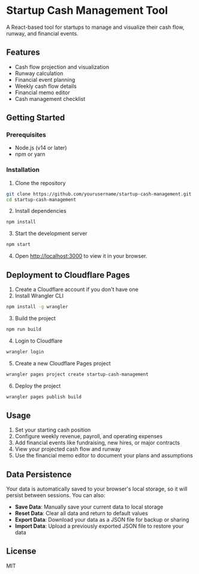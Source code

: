 # Startup Cash Management Tool

A React-based tool for startups to manage and visualize their cash flow, runway, and financial events.

## Features

- Cash flow projection and visualization
- Runway calculation
- Financial event planning
- Weekly cash flow details
- Financial memo editor
- Cash management checklist

## Getting Started

### Prerequisites

- Node.js (v14 or later)
- npm or yarn

### Installation

1. Clone the repository
```bash
git clone https://github.com/yourusername/startup-cash-management.git
cd startup-cash-management
```

2. Install dependencies
```bash
npm install
```

3. Start the development server
```bash
npm start
```

4. Open [http://localhost:3000](http://localhost:3000) to view it in your browser.

## Deployment to Cloudflare Pages

1. Create a Cloudflare account if you don't have one
2. Install Wrangler CLI
```bash
npm install -g wrangler
```

3. Build the project
```bash
npm run build
```

4. Login to Cloudflare
```bash
wrangler login
```

5. Create a new Cloudflare Pages project
```bash
wrangler pages project create startup-cash-management
```

6. Deploy the project
```bash
wrangler pages publish build
```

## Usage

1. Set your starting cash position
2. Configure weekly revenue, payroll, and operating expenses
3. Add financial events like fundraising, new hires, or major contracts
4. View your projected cash flow and runway
5. Use the financial memo editor to document your plans and assumptions

## Data Persistence

Your data is automatically saved to your browser's local storage, so it will persist between sessions. You can also:

- **Save Data**: Manually save your current data to local storage
- **Reset Data**: Clear all data and return to default values
- **Export Data**: Download your data as a JSON file for backup or sharing
- **Import Data**: Upload a previously exported JSON file to restore your data

## License

MIT
